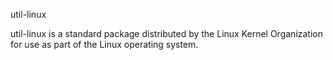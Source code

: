 util-linux

util-linux is a standard package distributed by the Linux Kernel Organization for use as part of the Linux operating system.
